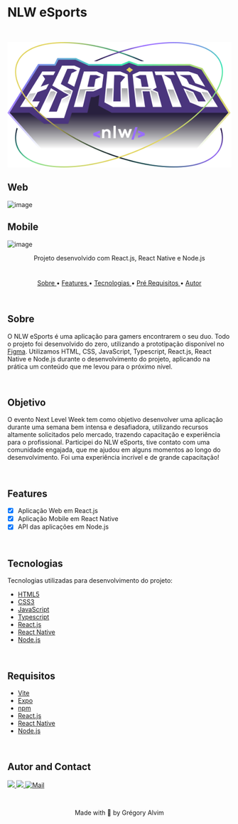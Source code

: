 # NLW eSports

<br/>

<!-- <h4 align="center">
   🚧 README em construção... 🚧
</h4> -->

<p align="center"><img src="./web/src/assets/logo-nlw-esports.svg"></p>

## Web

![image](https://user-images.githubusercontent.com/43592358/190660265-d4a5a910-5b3a-4402-bede-1da453c7b069.png)

## Mobile
 
![image](https://user-images.githubusercontent.com/43592358/190664283-f749b715-5218-4a32-8385-5360fc34a8e2.png)

<p align="center"> Projeto desenvolvido com React.js, React Native e Node.js </p>

#

<p align="center">
   <a href="#sobre">Sobre </a> •
   <a href="#features"> Features </a> •
   <a href="#tecnologias"> Tecnologias </a> •
   <a href="#requisitos"> Pré Requisitos </a> •
   <a href="#autor"> Autor </a> 
</p>

<br/>

## Sobre

O NLW eSports é uma aplicação para gamers encontrarem o seu duo. Todo o projeto foi desenvolvido do zero, utilizando a prototipação disponível no 
<a href="https://www.figma.com/file/tjty8qmHITe9lBlgvL8jvX/NLW-eSports-(Community)?node-id=0%3A1" target="_blank">Figma</a>.
Utilizamos HTML, CSS, JavaScript, Typescript, React.js, React Native e Node.js durante o desenvolvimento do projeto, aplicando na prática um conteúdo que me levou para o próximo nível.

<br/>

## Objetivo

O evento Next Level Week tem como objetivo desenvolver uma aplicação durante uma semana bem intensa e desafiadora, utilizando recursos altamente solicitados pelo mercado, trazendo capacitação e experiência para o profissional. Participei do NLW eSports, tive contato com uma comunidade engajada, que me ajudou em alguns momentos ao longo do desenvolvimento. Foi uma experiência incrível e de grande capacitação!

<br/>

## Features

- [x] Aplicação Web em React.js
- [x] Aplicação Mobile em React Native
- [x] API das aplicações em Node.js

<br/>

## Tecnologias

Tecnologias utilizadas para desenvolvimento do projeto:

- [HTML5](https://www.w3schools.com/html/default.asp)
- [CSS3](https://www.w3schools.com/css/default.asp)
- [JavaScript](https://www.w3schools.com/js/)
- [Typescript](https://www.typescriptlang.org/)
- [React.js](https://pt-br.reactjs.org/)
- [React Native](https://reactnative.dev/)
- [Node.js](https://nodejs.org/en/)

<br/>

## Requisitos

- [Vite](https://vitejs.dev/)
- [Expo](https://docs.expo.dev/get-started/installation/)
- [npm](https://www.npmjs.com/)
- [React.js](https://pt-br.reactjs.org/)
- [React Native](https://reactnative.dev/)
- [Node.js](https://nodejs.org/en/)

<br/>

## Autor and Contact

<div> 
  <a href="https://www.linkedin.com/in/grégory-alvim/" target="_blank">
    <img src="https://img.shields.io/badge/-LinkedIn-%230077B5?style=for-the-badge&logo=linkedin&logoColor=white" target="_blank">
  </a>

  <a href="https://instagram.com/gregori_alvim" target="_blank">
    <img src="https://img.shields.io/badge/-Instagram-%23E4405F?style=for-the-badge&logo=instagram&logoColor=white" target="_blank">
  </a>

  <a href = "mailto:gregori.alvim@gmail.com">
    <img alt="Mail" src="https://img.shields.io/badge/Gmail-D14836?style=for-the-badge&logo=gmail&logoColor=white">
  </a>
</div>


&nbsp;


<p align="center"> Made with 💙 by Grégory Alvim </p>
